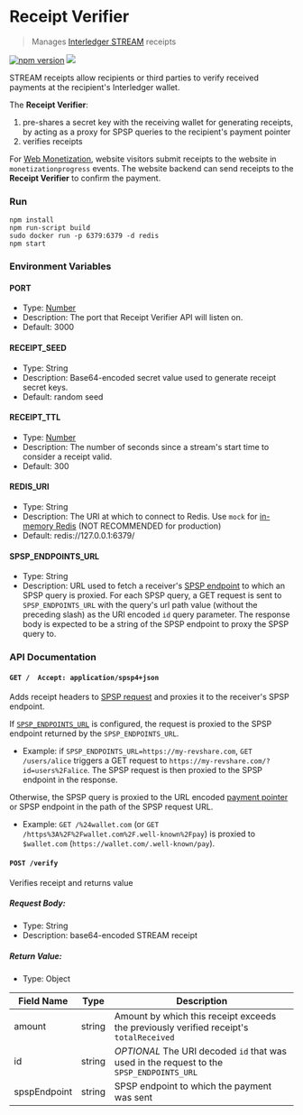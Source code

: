 # Receipt Verifier
> Manages [Interledger STREAM](https://interledger.org/rfcs/0029-stream/) receipts

[![npm version](https://badge.fury.io/js/%40coil%2Freceipt-verifier.svg)](https://badge.fury.io/js/%40coil%2Freceipt-verifier)
![](https://github.com/wilsonianb/receipt-verifier/workflows/Node.js%20CI/badge.svg)

STREAM receipts allow recipients or third parties to verify received payments at the recipient's Interledger wallet.

The **Receipt Verifier**:

1. pre-shares a secret key with the receiving wallet for generating receipts, by acting as a proxy for SPSP queries to the recipient's payment pointer
2. verifies receipts

For [Web Monetization](https://github.com/interledger/rfcs/blob/master/0028-web-monetization/0028-web-monetization.md), website visitors submit receipts to the website in `monetizationprogress` events. The website backend can send receipts to the **Receipt Verifier** to confirm the payment.

### Run

```
npm install
npm run-script build
sudo docker run -p 6379:6379 -d redis
npm start
```

### Environment Variables

#### PORT
* Type: [Number](https://developer.mozilla.org/en-US/docs/Web/JavaScript/Reference/Global_Objects/Number)
* Description: The port that Receipt Verifier API will listen on.
* Default: 3000

#### RECEIPT_SEED
* Type: String
* Description: Base64-encoded secret value used to generate receipt secret keys.
* Default: random seed

#### RECEIPT_TTL
* Type: [Number](https://developer.mozilla.org/en-US/docs/Web/JavaScript/Reference/Global_Objects/Number)
* Description: The number of seconds since a stream's start time to consider a receipt valid.
* Default: 300

#### REDIS_URI
* Type: String
* Description: The URI at which to connect to Redis. Use `mock` for [in-memory Redis](https://www.npmjs.com/package/ioredis-mock) (NOT RECOMMENDED for production)
* Default: redis://127.0.0.1:6379/

#### SPSP_ENDPOINTS_URL
* Type: String
* Description: URL used to fetch a receiver's [SPSP endpoint](https://interledger.org/rfcs/0009-simple-payment-setup-protocol/) to which an SPSP query is proxied.
For each SPSP query, a GET request is sent to `SPSP_ENDPOINTS_URL` with the query's url path value (without the preceding slash) as the URI encoded `id` query parameter.
The response body is expected to be a string of the SPSP endpoint to proxy the SPSP query to.

### API Documentation

#### `GET /  Accept: application/spsp4+json`
Adds receipt headers to [SPSP request](https://interledger.org/rfcs/0009-simple-payment-setup-protocol/) and proxies it to the receiver's SPSP endpoint.

If [`SPSP_ENDPOINTS_URL`](#spsp_endpoints_url) is configured, the request is proxied to the SPSP endpoint returned by the `SPSP_ENDPOINTS_URL`.
* Example: if `SPSP_ENDPOINTS_URL=https://my-revshare.com`, `GET /users/alice` triggers a GET request to `https://my-revshare.com/?id=users%2Falice`. The SPSP request is then proxied to the SPSP endpoint in the response.

Otherwise, the SPSP query is proxied to the URL encoded [payment pointer](https://paymentpointers.org/) or SPSP endpoint in the path of the SPSP request URL.
* Example: `GET /%24wallet.com` (or `GET /https%3A%2F%2Fwallet.com%2F.well-known%2Fpay`) is proxied to `$wallet.com` (`https://wallet.com/.well-known/pay`).

#### `POST /verify`
Verifies receipt and returns value

##### Request Body:
* Type: String
* Description: base64-encoded STREAM receipt

##### Return Value:
* Type: Object

| Field Name   | Type   | Description              |
|--------------|--------|--------------------------|
| amount       | string | Amount by which this receipt exceeds the previously verified receipt's `totalReceived` |
| id           | string | _OPTIONAL_ The URI decoded `id` that was used in the request to the `SPSP_ENDPOINTS_URL` |
| spspEndpoint | string | SPSP endpoint to which the payment was sent |
